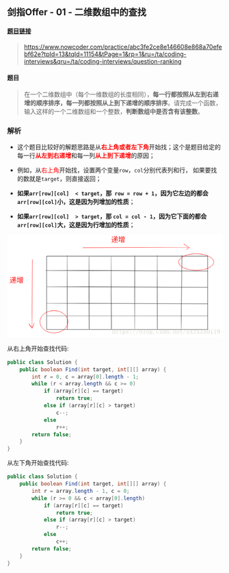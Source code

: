 ## 剑指Offer - 01 - 二维数组中的查找

#### [题目链接](https://www.nowcoder.com/practice/abc3fe2ce8e146608e868a70efebf62e?tpId=13&tqId=11154&tPage=1&rp=1&ru=/ta/coding-interviews&qru=/ta/coding-interviews/question-ranking)

> https://www.nowcoder.com/practice/abc3fe2ce8e146608e868a70efebf62e?tpId=13&tqId=11154&tPage=1&rp=1&ru=/ta/coding-interviews&qru=/ta/coding-interviews/question-ranking

#### 题目

> 在一个二维数组中（每个一维数组的长度相同），**每一行都按照从左到右递增的顺序排序，每一列都按照从上到下递增的顺序排序**。请完成一个函数，输入这样的一个二维数组和一个整数，**判断数组中是否含有该整数**。

### 解析

 - 这个题目比较好的解题思路是从<font color =red>**右上角或者左下角**</font>开始找；这个是题目给定的每一行<font color =red>**从左到右递增**</font>和每一列<font color =red>**从上到下递增**</font>的原因；

 - 例如，从<font color =red>右上角</font>开始找，设置两个变量`row`，`col`分别代表列和行， 如果要找的数就是`target`，则直接返回；

 - **如果`arr[row][col]  < target`，那` row = row + 1`，因为它左边的都会`arr[row][col]`小，这是因为列增加的性质**；

 - **如果`arr[row][col]  > target`，那 `col = col - 1`，因为它下面的都会`arr[row][col]`大，这是因为行增加的性质**；

![这里写图片描述](images/01_s.png)

从右上角开始查找代码:

```java
public class Solution {
    public boolean Find(int target, int[][] array) {
        int r = 0, c = array[0].length - 1;
        while (r < array.length && c >= 0)
            if (array[r][c] == target)
                return true;
            else if (array[r][c] > target)
                c--;
            else
                r++;
        return false;
    }
}

```

从左下角开始查找代码:

```java
public class Solution {
    public boolean Find(int target, int[][] array) {
        int r = array.length - 1, c = 0;
        while (r >= 0 && c < array[0].length)
            if (array[r][c] == target)
                return true;
            else if (array[r][c] > target)
                r--;
            else
                c++;
        return false;
    }
}
```
